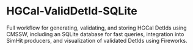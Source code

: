 # HGCal-ValidDetId-SQLite
Full workflow for generating, validating, and storing HGCal DetIds using CMSSW, including an SQLite database for fast queries, integration into SimHit producers, and visualization of validated DetIds using Fireworks.
